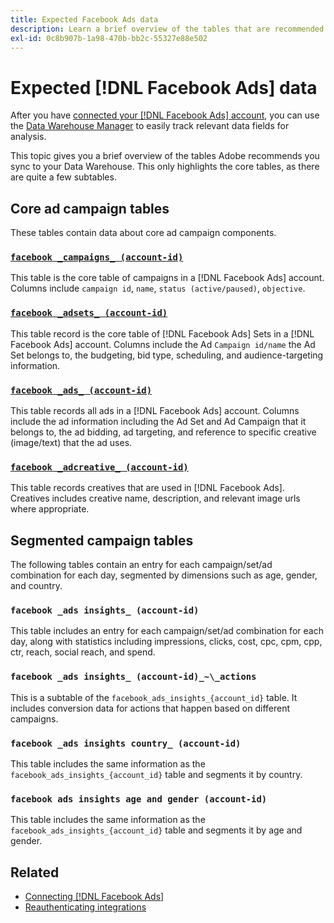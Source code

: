 ```yaml
---
title: Expected Facebook Ads data
description: Learn a brief overview of the tables that are recommended you sync to your Data Warehouse
exl-id: 0c8b907b-1a98-470b-bb2c-55327e88e502
---
```

# Expected [!DNL Facebook Ads] data

After you have [connected your [!DNL Facebook Ads] account](../integrations/facebook-ads.md), you can use the [Data Warehouse Manager](../../../data-analyst/data-warehouse-mgr/tour-dwm.md) to easily track relevant data fields for analysis.

This topic gives you a brief overview of the tables Adobe recommends you sync to your Data Warehouse. This only highlights the core tables, as there are quite a few subtables.

## Core ad campaign tables

These tables contain data about core ad campaign components.

### [`facebook _campaigns_ (account-id)`](https://developers.facebook.com/docs/marketing-api/reference/ad-campaign-group)

This table is the core table of campaigns in a [!DNL Facebook Ads] account. Columns include `campaign id`, `name`, `status (active/paused)`, `objective`.

### [`facebook _adsets_ (account-id)`](https://developers.facebook.com/docs/marketing-api/reference/ad-campaign)

This table record is the core table of [!DNL Facebook Ads] Sets in a [!DNL Facebook Ads] account. Columns include the Ad `Campaign id/name` the Ad Set belongs to, the budgeting, bid type, scheduling, and audience-targeting information.

### [`facebook _ads_ (account-id)`](https://developers.facebook.com/docs/marketing-api/reference/adgroup)

This table records all ads in a [!DNL Facebook Ads] account. Columns include the ad information including the Ad Set and Ad Campaign that it belongs to, the ad bidding, ad targeting, and reference to specific creative (image/text) that the ad uses.

### [`facebook _adcreative_ (account-id)`](https://developers.facebook.com/docs/marketing-api/reference/ad-creative)

This table records creatives that are used in [!DNL Facebook Ads]. Creatives includes creative name, description, and relevant image urls where appropriate.

## Segmented campaign tables

The following tables contain an entry for each campaign/set/ad combination for each day, segmented by dimensions such as age, gender, and country.

### `facebook _ads insights_ (account-id)`

This table includes an entry for each campaign/set/ad combination for each day, along with statistics including impressions, clicks, cost, cpc, cpm, cpp, ctr, reach, social reach, and spend.

### `facebook _ads insights_ (account-id)_~\_actions`

This is a subtable of the `facebook_ads_insights_{account_id}` table. It includes conversion data for actions that happen based on different campaigns.

### `facebook _ads insights country_ (account-id)`

This table includes the same information as the `facebook_ads_insights_{account_id}` table and segments it by country.

### `facebook ads insights age and gender (account-id)`

This table includes the same information as the `facebook_ads_insights_{account_id}` table and segments it by age and gender.

## Related

* [Connecting [!DNL Facebook Ads]](../integrations/facebook-ads.md)
* [Reauthenticating integrations](https://experienceleague.adobe.com/docs/commerce-knowledge-base/kb/how-to/mbi-reauthenticating-integrations.html)
